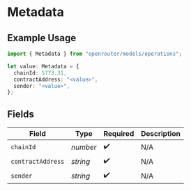 # Metadata

## Example Usage

```typescript
import { Metadata } from "openrouter/models/operations";

let value: Metadata = {
  chainId: 5773.31,
  contractAddress: "<value>",
  sender: "<value>",
};
```

## Fields

| Field              | Type               | Required           | Description        |
| ------------------ | ------------------ | ------------------ | ------------------ |
| `chainId`          | *number*           | :heavy_check_mark: | N/A                |
| `contractAddress`  | *string*           | :heavy_check_mark: | N/A                |
| `sender`           | *string*           | :heavy_check_mark: | N/A                |